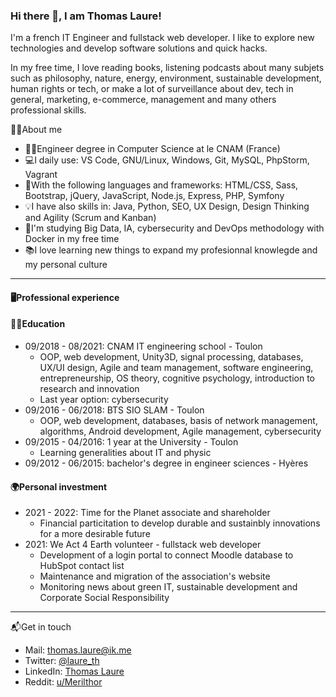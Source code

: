 ### Hi there 👋, I am Thomas Laure!

I'm a french IT Engineer and fullstack web developer. I like to explore new technologies and develop software solutions and quick hacks.

In my free time, I love reading books, listening podcasts about many subjets such as philosophy, nature, energy, environment, sustainable development, human rights or tech, or make a lot of surveillance about dev, tech in general, marketing, e-commerce, management and many others professional skills.

🐱‍💻About me
- 👨‍🎓Engineer degree in Computer Science at le CNAM (France)
- 💻I daily use: VS Code, GNU/Linux, Windows, Git, MySQL, PhpStorm, Vagrant
- 🧰With the following languages and frameworks: HTML/CSS, Sass, Bootstrap, jQuery, JavaScript, Node.js, Express, PHP, Symfony
- 💡I have also skills in: Java, Python, SEO, UX Design, Design Thinking and Agility (Scrum and Kanban)
- 🌱I'm studying Big Data, IA, cybersecurity and DevOps methodology with Docker in my free time
- 📚I love learning new things to expand my profesionnal knowlegde and my personal culture

---

#### 🖥️Professional experience



#### 👨‍🎓Education

- 09/2018 - 08/2021: CNAM IT engineering school - Toulon
  - OOP, web development, Unity3D, signal processing, databases, UX/UI design, Agile and team management, software engineering, entrepreneurship, OS theory, cognitive psychology, introduction to research and innovation
  - Last year option: cybersecurity
- 09/2016 - 06/2018: BTS SIO SLAM - Toulon
  - OOP, web development, databases, basis of network management, algorithms, Android development, Agile management, cybersecurity
- 09/2015 - 04/2016: 1 year at the University - Toulon
  - Learning generalities about IT and physic
- 09/2012 - 06/2015: bachelor's degree in engineer sciences - Hyères

#### 🌍Personal investment

- 2021 - 2022: Time for the Planet associate and shareholder
  - Financial particitation to develop durable and sustainbly innovations for a more desirable future
- 2021: We Act 4 Earth volunteer - fullstack web developer
  - Development of a login portal to connect Moodle database to HubSpot contact list
  - Maintenance and migration of the association's website
  - Monitoring news about green IT, sustainable development and Corporate Social Responsibility

---

📬Get in touch
- Mail: thomas.laure@ik.me
- Twitter: [@laure_th](https://twitter.com/laure_th)
- LinkedIn: [Thomas Laure](https://www.linkedin.com/in/thomas-laure-ingenieur-developpeur-web/)
- Reddit: [u/Merilthor](https://www.reddit.com/user/Merilthor)
